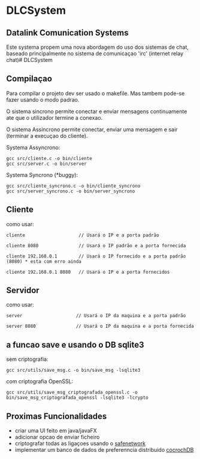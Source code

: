 # DLCSystem

## Datalink Comunication Systems

Este systema propem uma nova abordagem do uso dos sistemas de chat, baseado principalmente no sistema de comunicaçao 'irc' (internet relay chat)# DLCSystem

## Compilaçao

Para compilar o projeto dev ser usado o makefile. Mas tambem pode-se fazer usando o modo padrao.

O sistema sincrono permite conectar e enviar mensagens continuamente ate que o utilizador termine a conexao.

O sistema Assincrono permite conectar, enviar uma mensagem e sair (terminar a execuçao do cliente).


Systema Assyncrono:

```
gcc src/cliente.c -o bin/cliente
gcc src/server.c -o bin/server
```

Systema Syncrono (*buggy):

```
gcc src/cliente_syncrono.c -o bin/cliente_syncrono
gcc src/server_syncrono.c -o bin/server_syncrono
```


## Cliente

como usar:

```
cliente                    // Usará o IP e a porta padrão

cliente 8080               // Usará o IP padrão e a porta fornecida

cliente 192.168.0.1        // Usará o IP fornecido e a porta padrão (8080) * esta com erro ainda

cliente 192.168.0.1 8080   // Usará o IP e a porta fornecidos
```

## Servidor

como usar:

```
server                    // Usará o IP da maquina e a porta padrão

server 8080               // Usará o IP da maquina e a porta fornecida
```

## a funcao save e usando o DB sqlite3


sem criptografia:

```
gcc src/utils/save_msg.c -o bin/save_msg -lsqlite3
```

com criptografia OpenSSL:

```
gcc src/utils/save_msg_criptografada_openssl.c -o bin/save_msg_criptografada_openssl -lsqlite3 -lcrypto
```


## Proximas Funcionalidades

* criar uma UI feito em java/javaFX
* adicionar opcao de enviar ficheiro
* criptografar todas as ligaçoes usando o [safenetwork](https://github.com/Coyas/self_encryption)
* implementar um banco de dados de preferenncia distribuido [cocrochDB](https://www.cockroachlabs.com/)